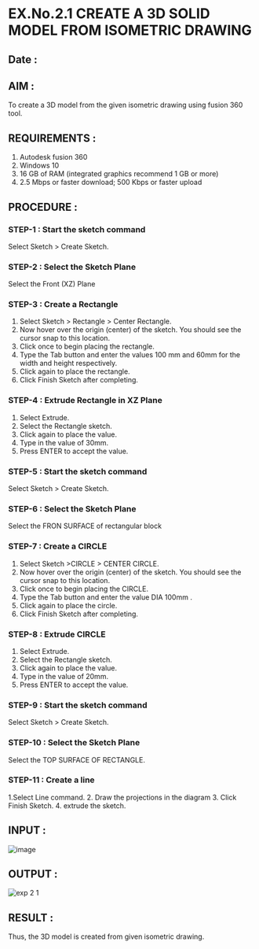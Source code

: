 # EX.No.2.1  CREATE A 3D SOLID MODEL FROM ISOMETRIC DRAWING
## Date :

## AIM :
To create a 3D model from the given isometric drawing using fusion 360 tool. 

## REQUIREMENTS :
1. Autodesk fusion 360
2. Windows 10
3. 16 GB of RAM (integrated graphics recommend 1 GB or more)
4. 2.5 Mbps or faster download; 500 Kbps or faster upload 

## PROCEDURE :

### STEP-1 :  Start the sketch command

   Select Sketch > Create Sketch.

### STEP-2 :  Select the Sketch Plane

   Select the Front (XZ) Plane

### STEP-3 : Create a Rectangle 

   1.	Select Sketch > Rectangle > Center Rectangle.
   2.	Now hover over the origin (center) of the sketch. You should see the cursor snap to this location.
   3.	Click once to begin placing the rectangle.
   4.	Type the Tab button and enter the values 100 mm and 60mm for the width and height respectively.
   5.	Click again to place the rectangle.
   6.	Click Finish Sketch after completing.

 ### STEP-4 : Extrude Rectangle in XZ Plane
   1.	Select Extrude.
   2.	Select the Rectangle sketch.
   3.	Click again to place the value.
   4.	Type in the value of 30mm. 
   5.	Press ENTER to accept the value.

 ### STEP-5 :  Start the sketch command
   Select Sketch > Create Sketch.
 ### STEP-6 : Select the Sketch Plane
   Select the FRON SURFACE of rectangular block 
 ### STEP-7 : Create a CIRCLE 
   1.	Select Sketch >CIRCLE  > CENTER CIRCLE.
   2.	Now hover over the origin (center) of the sketch. You should see the cursor snap to this location.
   3.	Click once to begin placing the CIRCLE.
   4.	Type the Tab button and enter the value DIA 100mm .
   5.	Click again to place the circle.
   6.	Click Finish Sketch after completing.

 ### STEP-8 :  Extrude CIRCLE 
   1.	Select Extrude.
   2.	Select the Rectangle sketch.
   3.	Click again to place the value.
   4.	Type in the value of 20mm. 
   5.	Press ENTER to accept the value.

 ### STEP-9 : Start the sketch command
   Select Sketch > Create Sketch.
   
 ### STEP-10 : Select the Sketch Plane
   Select the TOP SURFACE OF RECTANGLE.
   
 ### STEP-11 : Create a line
 
   1.Select Line command.
   2. Draw the projections in the diagram 
   3. Click Finish Sketch.
   4. extrude the sketch.

## INPUT :
![image](https://user-images.githubusercontent.com/113594316/198495472-9a69edb1-f0c6-470c-b9ae-fe282fa6a678.png)

## OUTPUT :
![exp 2 1](https://github.com/Skanthasishanth/EX.No.2.1-CREATE-A-3D-SOLID-MODEL-FROM-ISOMETRIC-DRAWING/assets/118298456/ed1b0686-4d91-4b44-85b0-e7eff5810906)


## RESULT : 
 Thus, the 3D model is created from given isometric drawing.
